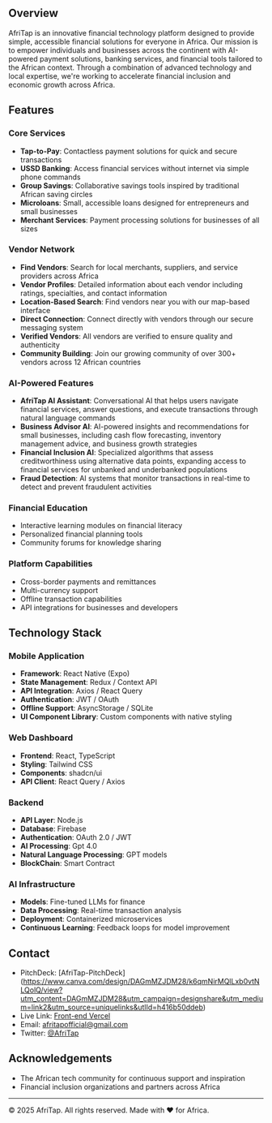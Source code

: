 ## Overview

AfriTap is an innovative financial technology platform designed to provide simple, accessible financial solutions for everyone in Africa. Our mission is to empower individuals and businesses across the continent with AI-powered payment solutions, banking services, and financial tools tailored to the African context. Through a combination of advanced technology and local expertise, we're working to accelerate financial inclusion and economic growth across Africa.

## Features

### Core Services

- **Tap-to-Pay**: Contactless payment solutions for quick and secure transactions
- **USSD Banking**: Access financial services without internet via simple phone commands
- **Group Savings**: Collaborative savings tools inspired by traditional African saving circles
- **Microloans**: Small, accessible loans designed for entrepreneurs and small businesses
- **Merchant Services**: Payment processing solutions for businesses of all sizes

### Vendor Network

- **Find Vendors**: Search for local merchants, suppliers, and service providers across Africa
- **Vendor Profiles**: Detailed information about each vendor including ratings, specialties, and contact information
- **Location-Based Search**: Find vendors near you with our map-based interface
- **Direct Connection**: Connect directly with vendors through our secure messaging system
- **Verified Vendors**: All vendors are verified to ensure quality and authenticity
- **Community Building**: Join our growing community of over 300+ vendors across 12 African countries

### AI-Powered Features

- **AfriTap AI Assistant**: Conversational AI that helps users navigate financial services, answer questions, and execute transactions through natural language commands
- **Business Advisor AI**: AI-powered insights and recommendations for small businesses, including cash flow forecasting, inventory management advice, and business growth strategies
- **Financial Inclusion AI**: Specialized algorithms that assess creditworthiness using alternative data points, expanding access to financial services for unbanked and underbanked populations
- **Fraud Detection**: AI systems that monitor transactions in real-time to detect and prevent fraudulent activities

### Financial Education

- Interactive learning modules on financial literacy
- Personalized financial planning tools
- Community forums for knowledge sharing

### Platform Capabilities

- Cross-border payments and remittances
- Multi-currency support
- Offline transaction capabilities
- API integrations for businesses and developers

## Technology Stack

### Mobile Application

- **Framework**: React Native (Expo)
- **State Management**: Redux / Context API
- **API Integration**: Axios / React Query
- **Authentication**: JWT / OAuth
- **Offline Support**: AsyncStorage / SQLite
- **UI Component Library**: Custom components with native styling

### Web Dashboard

- **Frontend**: React, TypeScript
- **Styling**: Tailwind CSS
- **Components**: shadcn/ui
- **API Client**: React Query / Axios

### Backend

- **API Layer**: Node.js
- **Database**: Firebase
- **Authentication**: OAuth 2.0 / JWT
- **AI Processing**: Gpt 4.0
- **Natural Language Processing**: GPT models 
- **BlockChain**: Smart Contract

### AI Infrastructure

- **Models**: Fine-tuned LLMs for finance
- **Data Processing**: Real-time transaction analysis
- **Deployment**: Containerized microservices
- **Continuous Learning**: Feedback loops for model improvement

## Contact

- PitchDeck: [AfriTap-PitchDeck] (https://www.canva.com/design/DAGmMZJDM28/k6qmNirMQlLxb0vtNLQolQ/view?utm_content=DAGmMZJDM28&utm_campaign=designshare&utm_medium=link2&utm_source=uniquelinks&utlId=h416b50ddeb)
- Live Link: [Front-end Vercel](https://afritap-frontend.vercel.app/)
- Email: afritapofficial@gmail.com
- Twitter: [@AfriTap](https://x.com/afritapofficial?s=21)

## Acknowledgements

- The African tech community for continuous support and inspiration
- Financial inclusion organizations and partners across Africa

---

© 2025 AfriTap. All rights reserved. Made with ❤️ for Africa.